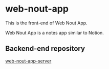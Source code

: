 # web-nout-app
This is the front-end of Web Nout App.

Web Nout App is a notes app similar to Notion.

## Backend-end repository
[web-nout-app-server](https://github.com/d188-studios/web-nout-app-server)
